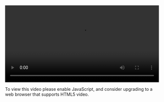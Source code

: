 <video controls="" style="width: 100%; display: block;"><source src="http://o86bpj665.bkt.clouddn.com/atom-love-js/13-shortcuts.mp4" type="video/mp4"><p>To view this video please enable JavaScript, and consider upgrading to a web browser that supports HTML5 video.</p></video>
